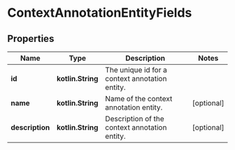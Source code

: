 
# ContextAnnotationEntityFields

## Properties
Name | Type | Description | Notes
------------ | ------------- | ------------- | -------------
**id** | **kotlin.String** | The unique id for a context annotation entity. | 
**name** | **kotlin.String** | Name of the context annotation entity. |  [optional]
**description** | **kotlin.String** | Description of the context annotation entity. |  [optional]



